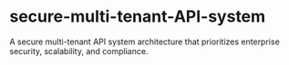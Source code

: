 # secure-multi-tenant-API-system
A secure multi-tenant API system architecture that prioritizes enterprise security, scalability, and compliance.
